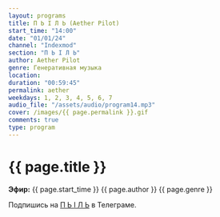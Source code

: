 ```yaml
---
layout: programs
title: П Ь I Л Ь (Aether Pilot)
start_time: "14:00"
date: "01/01/24"
channel: "Indexmod"
section: "П Ь I Л Ь"
author: Aether Pilot
genre: Генеративная музыка
location:
duration: "00:59:45"
permalink: aether
weekdays: 1, 2, 3, 4, 5, 6, 7
audio_file: "/assets/audio/program14.mp3"
cover: /images/{{ page.permalink }}.gif
comments: true
type: program
---
```


# {{ page.title }}

**Эфир:** {{ page.start_time }} {{ page.author }} {{ page.genre }}

Подпишись на [П Ь I Л Ь](https://t.me/+N6k8ebuo5HswNmY0) в Телеграме. 
